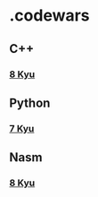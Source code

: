 # .codewars

## C++

### [8 Kyu](https://github.com/kittygirlyy/.codewars/tree/main/cpp/8_kyu)

## Python

### [7 Kyu](https://github.com/kittygirlyy/.codewars/tree/main/python/7_kyu)

## Nasm

### [8 Kyu](https://github.com/kittygirlyy/.codewars/tree/main/nasm/8_kyu)
